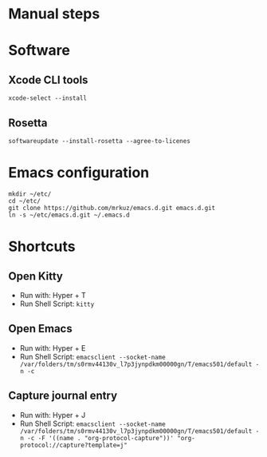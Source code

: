 # Manual steps

# Software

## Xcode CLI tools

`xcode-select --install`

## Rosetta

`softwareupdate --install-rosetta --agree-to-licenes`

# Emacs configuration

```shell
mkdir ~/etc/
cd ~/etc/
git clone https://github.com/mrkuz/emacs.d.git emacs.d.git
ln -s ~/etc/emacs.d.git ~/.emacs.d
```

# Shortcuts

## Open Kitty

- Run with: Hyper + T
- Run Shell Script: `kitty`

## Open Emacs

- Run with: Hyper + E
- Run Shell Script: `emacsclient --socket-name /var/folders/tm/s0rmv44130v_l7p3jynpdkm00000gn/T/emacs501/default -n -c`

## Capture journal entry

- Run with: Hyper + J
- Run Shell Script: `emacsclient --socket-name /var/folders/tm/s0rmv44130v_l7p3jynpdkm00000gn/T/emacs501/default -n -c -F '((name . "org-protocol-capture"))' "org-protocol://capture?template=j"`
